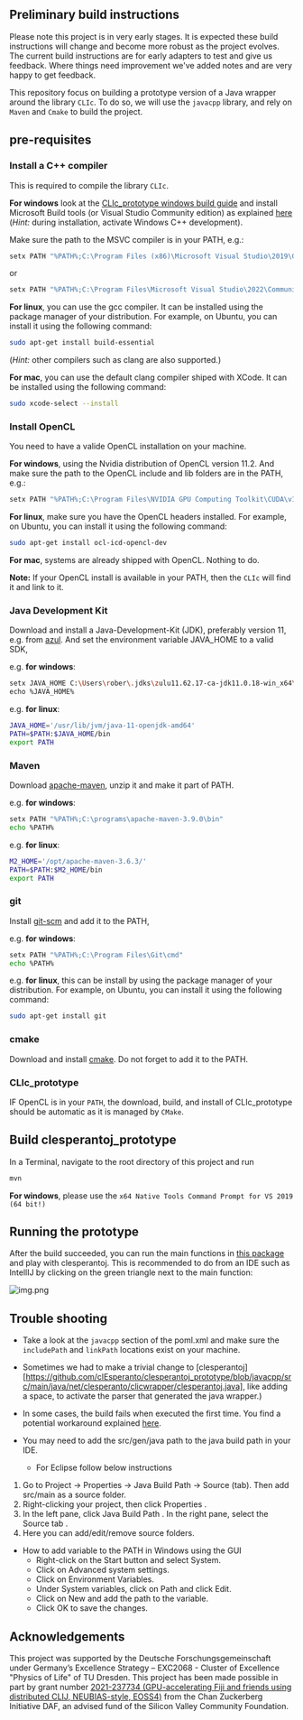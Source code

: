 
## Preliminary build instructions

Please note this project is in very early stages.
It is expected these build instructions will change and become more robust as the project evolves.
The current build instructions are for early adapters to test and give us feedback.  Where things need improvement we've added notes and are very happy to get feedback.

This repository focus on building a prototype version of a Java wrapper around the library `CLIc`. To do so, we will use the `javacpp` library, and rely on `Maven` and `Cmake` to build the project.

## pre-requisites
### Install a C++ compiler

This is required to compile the library `CLIc`.

**For windows** look at the [CLIc_prototype windows build guide](https://github.com/clEsperanto/CLIc_prototype/blob/master/docs/windows_build/windows_build.md) and install Microsoft Build tools (or Visual Studio Community edition) as explained [here](https://biapol.github.io/blog/robert_haase/ms_build_tools/) (*Hint:* during installation, activate Windows C++ development).

Make sure the path to the MSVC compiler is in your PATH, e.g.:
```bash
setx PATH "%PATH%;C:\Program Files (x86)\Microsoft Visual Studio\2019\Community\VC\Tools\MSVC\14.29.30133\bin\Hostx64\x64"
```
or
```bash
setx PATH "%PATH%;C:\Program Files\Microsoft Visual Studio\2022\Community\VC\Tools\MSVC\14.34.31933\bin\Hostx64\x64"
```

**For linux**, you can use the gcc compiler. It can be installed using the package manager of your distribution. For example, on Ubuntu, you can install it using the following command:
```bash
sudo apt-get install build-essential
```
(*Hint:* other compilers such as clang are also supported.)

**For mac**, you can use the default clang compiler shiped with XCode. It can be installed using the following command:
```bash
sudo xcode-select --install
```

### Install OpenCL

You need to have a valide OpenCL installation on your machine. 

**For windows**, using the Nvidia distribution of OpenCL version 11.2. And make sure the path to the OpenCL include and lib folders are in the PATH, e.g.:
```bash
setx PATH "%PATH%;C:\Program Files\NVIDIA GPU Computing Toolkit\CUDA\v11.2\include;C:\Program Files\NVIDIA GPU Computing Toolkit\CUDA\v11.2\lib\x64"
```

**For linux**, make sure you have the OpenCL headers installed. For example, on Ubuntu, you can install it using the following command:
```bash
sudo apt-get install ocl-icd-opencl-dev
```

**For mac**, systems are already shipped with OpenCL. Nothing to do.

**Note:** If your OpenCL install is available in your PATH, then the `CLIc` will find it and link to it.

### Java Development Kit

Download and install a Java-Development-Kit (JDK), preferably version 11, e.g. from [azul](https://www.azul.com/downloads/?package=jdk#download-openjdk). And set the environment variable JAVA_HOME to a valid SDK, 

e.g. **for windows**:
```bash
setx JAVA_HOME C:\Users\rober\.jdks\zulu11.62.17-ca-jdk11.0.18-win_x64\
echo %JAVA_HOME%
```

e.g. **for linux**:
```bash
JAVA_HOME='/usr/lib/jvm/java-11-openjdk-amd64'
PATH=$PATH:$JAVA_HOME/bin
export PATH
```

### Maven

Download [apache-maven](https://maven.apache.org/download.cgi), unzip it and make it part of PATH.

e.g. **for windows**:
```bash
setx PATH "%PATH%;C:\programs\apache-maven-3.9.0\bin"
echo %PATH%
```

e.g. **for linux**:
```bash
M2_HOME='/opt/apache-maven-3.6.3/'
PATH=$PATH:$M2_HOME/bin
export PATH
```

### git

Install [git-scm](https://git-scm.com/downloads) and add it to the PATH, 

e.g. **for windows**:
```bash
setx PATH "%PATH%;C:\Program Files\Git\cmd"
echo %PATH%
```

e.g. **for linux**, this can be install by using the package manager of your distribution. For example, on Ubuntu, you can install it using the following command:
```bash
sudo apt-get install git
```

### cmake

Download and install [cmake](https://cmake.org/download/). Do not forget to add it to the PATH.

### CLIc_prototype

IF OpenCL is in your `PATH`, the download, build, and install of CLIc_prototype should be automatic as it is managed by `CMake`.

## Build clesperantoj_prototype

In a Terminal, navigate to the root directory of this project and run 
```bash
mvn
```
**For windows**, please use the `x64 Native Tools Command Prompt for VS 2019 (64 bit!)`

## Running the prototype

After the build succeeded, you can run the main functions in [this package](https://github.com/clEsperanto/clesperantoj_prototype/tree/main/src/main/java/net/clesperanto/test) and play with clesperantoj. 
This is recommended to do from an IDE such as IntellIJ by clicking on the green triangle next to the main function:

![img.png](developer_docs/intellij_screenshot.png)

## Trouble shooting

* Take a look at the ```javacpp``` section of the poml.xml and make sure the ```includePath``` and ```linkPath``` locations exist on your machine.

* Sometimes we had to make a trivial change to [clesperantoj][https://github.com/clEsperanto/clesperantoj_prototype/blob/javacpp/src/main/java/net/clesperanto/clicwrapper/clesperantoj.java], like adding a space, to activate the parser that generated the java wrapper.)

* In some cases, the build fails when executed the first time. 
You find a potential workaround explained [here](https://github.com/clEsperanto/clesperantoj_prototype/issues/4#issuecomment-1184768674).

* You may need to add the src/gen/java path to the java build path in your IDE.

  * For Eclipse follow below instructions

1.  Go to Project -> Properties -> Java Build Path -> Source (tab). Then add src/main as a source folder.
2. Right-clicking your project, then click Properties .
3. In the left pane, click Java Build Path . In the right pane, select the Source tab .
4. Here you can add/edit/remove source folders.

* How to add variable to the PATH in Windows using the GUI
  * Right-click on the Start button and select System.
  * Click on Advanced system settings.
  * Click on Environment Variables.
  * Under System variables, click on Path and click Edit.
  * Click on New and add the path to the variable.
  * Click OK to save the changes.
  
## Acknowledgements
This project was supported by the Deutsche Forschungsgemeinschaft under Germany’s Excellence Strategy – EXC2068 - Cluster of Excellence "Physics of Life" of TU Dresden.
This project has been made possible in part by grant number [2021-237734 (GPU-accelerating Fiji and friends using distributed CLIJ, NEUBIAS-style, EOSS4)](https://chanzuckerberg.com/eoss/proposals/gpu-accelerating-fiji-and-friends-using-distributed-clij-neubias-style/) from the Chan Zuckerberg Initiative DAF, an advised fund of the Silicon Valley Community Foundation.
